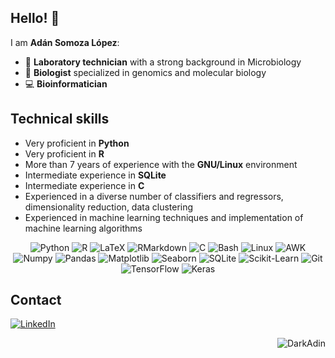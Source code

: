## Hello! 👋

I am **Adán Somoza López**:

* 🔬 **Laboratory technician** with a strong background in Microbiology
* 🌱 **Biologist** specialized in genomics and molecular biology
* 💻 **Bioinformatician**

## Technical skills

* Very proficient in **Python**
* Very proficient in **R**
* More than 7 years of experience with the **GNU/Linux** environment
* Intermediate experience in **SQLite**
* Intermediate experience in **C**
* Experienced in a diverse number of classifiers and regressors, dimensionality reduction, data clustering
* Experienced in machine learning techniques and implementation of machine learning algorithms

<p align="center">
  <img src="https://img.shields.io/badge/Python-yellow?style=for-the-badge&logo=python&logoColor=white&labelColor=000000" alt="Python"/>
  <img src="https://img.shields.io/badge/R-blue?style=for-the-badge&logo=r&logoColor=white&labelColor=000000" alt="R"/>
  <img src="https://img.shields.io/badge/Latex-black?style=for-the-badge&logo=latex&logoColor=white&labelColor=000000" alt="LaTeX"/>
  <img src="https://img.shields.io/badge/RMarkdown-red?style=for-the-badge&logo=rmarkdown&logoColor=white&labelColor=000000" alt="RMarkdown"/>
  <img src="https://img.shields.io/badge/C-blue?style=for-the-badge&logo=C&logoColor=white&labelColor=000000" alt="C"/>
  <img src="https://img.shields.io/badge/Bash-red?style=for-the-badge&logo=bash&logoColor=white&labelColor=000000" alt="Bash"/>
  <img src="https://img.shields.io/badge/Linux-yellow?style=for-the-badge&logo=linux&logoColor=white&labelColor=000000" alt="Linux"/>
  <img src="https://img.shields.io/badge/Awk-yellow?style=for-the-badge&logo=awk&logoColor=white&labelColor=000000" alt="AWK"/>
  <img src="https://img.shields.io/badge/Numpy-777BB4?style=for-the-badge&logo=numpy&logoColor=white&labelColor=000000" alt="Numpy"/>
  <img src="https://img.shields.io/badge/Pandas-2C2D72?style=for-the-badge&logo=pandas&logoColor=white&labelColor=000000" alt="Pandas"/>
  <img src="https://img.shields.io/badge/Matplotlib-11557C?style=for-the-badge&logo=matplotlib&logoColor=white&labelColor=000000" alt="Matplotlib"/>
  <img src="https://img.shields.io/badge/Seaborn-379CFF?style=for-the-badge&logo=seaborn&logoColor=white&labelColor=000000" alt="Seaborn"/>
  <img src="https://img.shields.io/badge/SQLite-07405E?style=for-the-badge&logo=sqlite&logoColor=white&labelColor=000000" alt="SQLite"/>
  <img src="https://img.shields.io/badge/scikit_learn-F7931E?style=for-the-badge&logo=scikit-learn&logoColor=white&labelColor=000000" alt="Scikit-Learn"/>
  <img src="https://img.shields.io/badge/GIT-E44C30?style=for-the-badge&logo=git&logoColor=white&labelColor=000000" alt="Git"/>
  <img src="https://img.shields.io/badge/TensorFlow-FF6F00?style=for-the-badge&logo=tensorflow&logoColor=white&labelColor=000000" alt="TensorFlow"/>
  <img src="https://img.shields.io/badge/Keras-FF0000?style=for-the-badge&logo=keras&logoColor=white&labelColor=000000" alt="Keras"/>
</p>

## Contact
[![LinkedIn](https://img.shields.io/badge/LinkedIn-%230077B5.svg?logo=linkedin&logoColor=white)](https://www.linkedin.com/in/ad%C3%A1n-somoza-l%C3%B3pez-822736321/)

<p align="right">
    <img src="https://komarev.com/ghpvc/?username=DarkAdin&label=Profile%20views&color=0e75b6&style=flat" alt="DarkAdin" /> 
</p>

